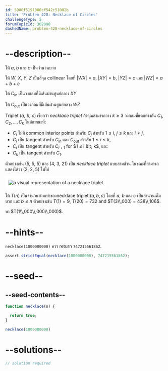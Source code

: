 ```yaml
---
id: 5900f5191000cf542c51002b
title: 'Problem 428: Necklace of Circles'
challengeType: 5
forumTopicId: 302098
dashedName: problem-428-necklace-of-circles
---
```


# --description--

ให้ $a$, $b$ และ $c$ เป็นจำนวนบวก

ให้ $W$, $X$, $Y$, $Z$ เป็นสี่จุด collinear โดยที่ $|WX| = a$, $|XY| = b$, $|YZ| = c$ และ $|WZ| = a + b + c$

ให้ $C_{\text{in}}$ เป็นวงกลมที่มีเส้นผ่านศูนย์กลาง $XY$

ให้ $C_{\text{out}}$ เป็นวงกลมที่มีเส้นผ่านศูนย์กลาง $WZ$

Triplet ($a$, $b$, $c$) เรียกว่า *necklace triplet* ถ้าคุณสามารถวาง $k ≥ 3$ วงกลมที่แตกต่างกัน $C_1, C_2, \ldots, C_k$ ในลักษณะที่:

- $C_i$ ไม่มี common interior points สำหรับ $C_j$ สำหรับ $1 ≤ i$, $j ≤ k$ และ $i ≠ j$,
- $C_i$ เป็น tangent สำหรับ $C_{\text{in}}$ และ $C_{\text{out}}$ สำหรับ $1 ≤ i ≤ k$,
- $C_i$ เป็น tangent สำหรับ $C_{i + 1}$ for $1 ≤ i &lt; k$, และ
- $C_k$ เป็น tangent สำหรับ $C_1$.

ตัวอย่างเช่น (5, 5, 5) และ (4, 3, 21) เป็น *necklace triplet* แบบสามส่วน ในขณะที่สามารถแสดงได้ว่า (2, 2, 5) ไม่ใช่

<img class="img-responsive center-block" alt="a visual representation of a necklace triplet" src="https://cdn.freecodecamp.org/curriculum/project-euler/necklace-of-circles.png" style="background-color: white; padding: 10px;">

ให้ $T(n)$ เป็นจำนวนสามเท่าของnecklace triplet $(a, b, c)$ โดยที่ $a$, $b$ และ $c$ เป็นจำนวนเต็มบวก และ $b ≤ n$ ตัวอย่างเช่น $T(1) = 9$, $T(20) = 732$ and $T(3\\,000) = 438\\,106$.

หา $T(1\\,000\\,000\\,000)$.

# --hints--

`necklace(1000000000)` ควร return `747215561862`.

```js
assert.strictEqual(necklace(1000000000), 747215561862);
```

# --seed--

## --seed-contents--

```js
function necklace(n) {

  return true;
}

necklace(1000000000)
```

# --solutions--

```js
// solution required
```
